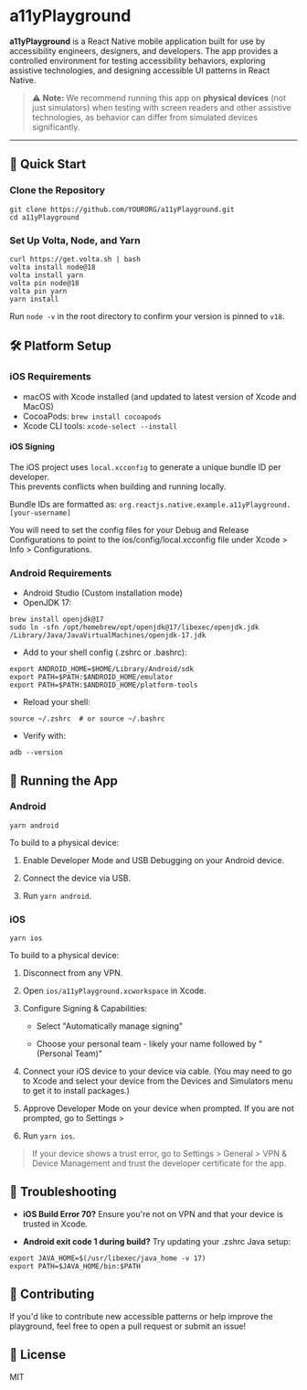 # a11yPlayground

**a11yPlayground** is a React Native mobile application built for use by accessibility engineers, designers, and developers. The app provides a controlled environment for testing accessibility behaviors, exploring assistive technologies, and designing accessible UI patterns in React Native.

> ⚠️ **Note:** We recommend running this app on **physical devices** (not just simulators) when testing with screen readers and other assistive technologies, as behavior can differ from simulated devices significantly.

---

## 🚀 Quick Start

### Clone the Repository

```
git clone https://github.com/YOURORG/a11yPlayground.git
cd a11yPlayground
```

### Set Up Volta, Node, and Yarn

```
curl https://get.volta.sh | bash
volta install node@18
volta install yarn
volta pin node@18
volta pin yarn
yarn install
```

Run `node -v` in the root directory to confirm your version is pinned to `v18`.

## 🛠️ Platform Setup

### iOS Requirements

- macOS with Xcode installed (and updated to latest version of Xcode and MacOS)
- CocoaPods: `brew install cocoapods`
- Xcode CLI tools: `xcode-select --install`

#### iOS Signing

The iOS project uses `local.xcconfig` to generate a unique bundle ID per developer.  
This prevents conflicts when building and running locally.

Bundle IDs are formatted as:
`org.reactjs.native.example.a11yPlayground.[your-username]`

You will need to set the config files for your Debug and Release Configurations to point to the ios/config/local.xcconfig file under Xcode > Info > Configurations.

### Android Requirements

- Android Studio (Custom installation mode)
- OpenJDK 17:

```
brew install openjdk@17
sudo ln -sfn /opt/homebrew/opt/openjdk@17/libexec/openjdk.jdk /Library/Java/JavaVirtualMachines/openjdk-17.jdk
```

- Add to your shell config (.zshrc or .bashrc):

```
export ANDROID_HOME=$HOME/Library/Android/sdk
export PATH=$PATH:$ANDROID_HOME/emulator
export PATH=$PATH:$ANDROID_HOME/platform-tools
```

- Reload your shell:

```
source ~/.zshrc  # or source ~/.bashrc
```

- Verify with:

```
adb --version
```

## 📱 Running the App

### Android

```
yarn android
```

To build to a physical device:

1. Enable Developer Mode and USB Debugging on your Android device.

2. Connect the device via USB.

3. Run `yarn android`.

### iOS

```
yarn ios
```

To build to a physical device:

1. Disconnect from any VPN.

2. Open `ios/a11yPlayground.xcworkspace` in Xcode.

3. Configure Signing & Capabilities:

   - Select "Automatically manage signing"

   - Choose your personal team - likely your name followed by "(Personal Team)"

4. Connect your iOS device to your device via cable. (You may need to go to Xcode and select your device from the Devices and Simulators menu to get it to install packages.)

5. Approve Developer Mode on your device when prompted. If you are not prompted, go to Settings >

6. Run `yarn ios`.

> If your device shows a trust error, go to Settings > General > VPN & Device Management and trust the developer certificate for the app.

## 🧰 Troubleshooting

- **iOS Build Error 70?**
  Ensure you're not on VPN and that your device is trusted in Xcode.

- **Android exit code 1 during build?**
  Try updating your .zshrc Java setup:

```
export JAVA_HOME=$(/usr/libexec/java_home -v 17)
export PATH=$JAVA_HOME/bin:$PATH
```

## 🙌 Contributing

If you'd like to contribute new accessible patterns or help improve the playground, feel free to open a pull request or submit an issue!

## 📄 License

MIT
